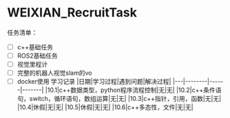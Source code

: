 # WEIXIAN_RecruitTask
任务清单：
-[ ] c++基础任务
-[ ] ROS2基础任务
-[ ] 视觉里程计
-[ ] 完整的机器人视觉slam的vo
-[ ] docker使用
学习记录
|日期|学习过程|遇到问题|解决过程|
|---|--------|------|-------|
|10.1|c++数据类型，python程序流程控制|无|无|
|10.2|c++条件语句，switch，循环语句，数组运算|无|无|
|10.3|c++指针，引用，函数|无|无|
|10.4|休假|无|无|
|10.5|休假|无|无|
|10.6|c++多态性，文件|无|无|
